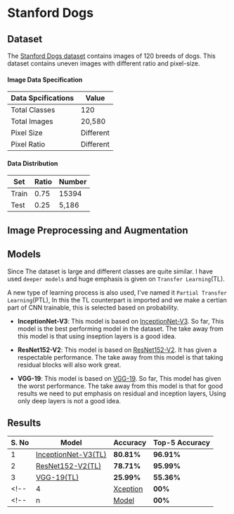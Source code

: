 # Stanford Dogs

## Dataset

The [Stanford Dogs dataset](https://www.kaggle.com/datasets/jessicali9530/stanford-dogs-dataset) contains images of 120 breeds of dogs. This dataset contains uneven images with different ratio and pixel-size.

#### Image Data Specification
| Data Spcifications | Value |
|---|---|
| Total Classes | 120 |
| Total Images | 20,580 |
| Pixel Size | Different |
| Pixel Ratio | Different |

#### Data Distribution
| Set | Ratio | Number |
|---|---|---|
| Train | 0.75 | 15394 |
| Test | 0.25 | 5,186 |


## Image Preprocessing and Augmentation

## Models
Since The dataset is large and different classes are quite similar. I have used `deeper models` and huge emphasis is given on `Transfer Learning`(TL).

A new type of learning process is also used, I've named it `Partial Transfer Learning`(PTL), In this the TL counterpart is imported and we make a certian part of CNN trainable, this is selected based on probability.

* **InceptionNet-V3**: This model is based on [InceptionNet-V3](https://keras.io/api/applications/inceptionv3/). So far, This model is the best performing model in the dataset. The take away from this model is that using inseption layers is a good idea.

* **ResNet152-V2**: This model is based on [ResNet152-V2](https://keras.io/api/applications/resnet/#resnet152v2-function). It has given a respectable performance. The take away from this model is that taking residual blocks will also work great.

* **VGG-19**: This model is based on [VGG-19](https://keras.io/api/applications/vgg/#vgg19-function). So far, This model has given the worst performance. The take away from this model is that for good results we need to put emphasis on residual and inception layers, Using only deep layers is not a good idea.



## Results
| S. No | Model | Accuracy | Top-5 Accuracy |
|---|---|---|---|
| 1 | [InceptionNet-V3(TL)](/Stanford%20Dogs/TL-Inception-net-V3.ipynb) | **80.81%** | **96.91%** | 0 secs |
| 2 | [ResNet152-V2(TL)](/Stanford%20Dogs/TL-ResNet.ipynb) | **78.71%** | **95.99%** | 0 secs |
| 3 | [VGG-19(TL)](/Stanford%20Dogs/TL-VGG.ipynb) | **25.99%** | **55.36%** | 0 secs |
<!-- | 4 | [Xception](/Stanford%20Dogs/#) | **00%** | **00%** | 0 secs | -->
<!-- | n | [Model](/Stanford%20Dogs/#) | **00%** | **00%** | 0 secs | -->
